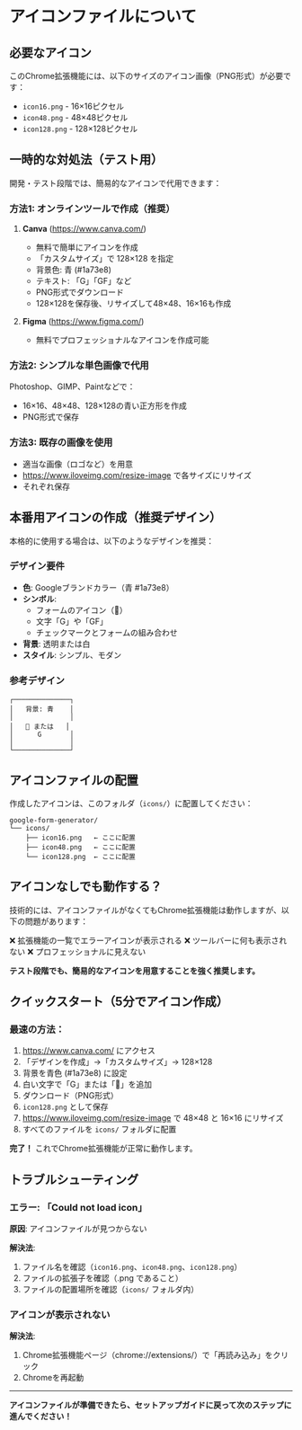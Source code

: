 # アイコンファイルについて

## 必要なアイコン

このChrome拡張機能には、以下のサイズのアイコン画像（PNG形式）が必要です：

- `icon16.png` - 16×16ピクセル
- `icon48.png` - 48×48ピクセル
- `icon128.png` - 128×128ピクセル

## 一時的な対処法（テスト用）

開発・テスト段階では、簡易的なアイコンで代用できます：

### 方法1: オンラインツールで作成（推奨）

1. **Canva** (https://www.canva.com/)
   - 無料で簡単にアイコンを作成
   - 「カスタムサイズ」で 128×128 を指定
   - 背景色: 青 (#1a73e8)
   - テキスト: 「G」「GF」など
   - PNG形式でダウンロード
   - 128×128を保存後、リサイズして48×48、16×16も作成

2. **Figma** (https://www.figma.com/)
   - 無料でプロフェッショナルなアイコンを作成可能

### 方法2: シンプルな単色画像で代用

Photoshop、GIMP、Paintなどで：
- 16×16、48×48、128×128の青い正方形を作成
- PNG形式で保存

### 方法3: 既存の画像を使用

- 適当な画像（ロゴなど）を用意
- https://www.iloveimg.com/resize-image で各サイズにリサイズ
- それぞれ保存

## 本番用アイコンの作成（推奨デザイン）

本格的に使用する場合は、以下のようなデザインを推奨：

### デザイン要件
- **色**: Googleブランドカラー（青 #1a73e8）
- **シンボル**: 
  - フォームのアイコン（📝）
  - 文字「G」や「GF」
  - チェックマークとフォームの組み合わせ
- **背景**: 透明または白
- **スタイル**: シンプル、モダン

### 参考デザイン

```
┌──────────────┐
│   背景: 青    │
│              │
│   📝 または   │
│      G       │
│              │
└──────────────┘
```

## アイコンファイルの配置

作成したアイコンは、このフォルダ（`icons/`）に配置してください：

```
google-form-generator/
└── icons/
    ├── icon16.png   ← ここに配置
    ├── icon48.png   ← ここに配置
    └── icon128.png  ← ここに配置
```

## アイコンなしでも動作する？

技術的には、アイコンファイルがなくてもChrome拡張機能は動作しますが、以下の問題があります：

❌ 拡張機能の一覧でエラーアイコンが表示される
❌ ツールバーに何も表示されない
❌ プロフェッショナルに見えない

**テスト段階でも、簡易的なアイコンを用意することを強く推奨します。**

## クイックスタート（5分でアイコン作成）

### 最速の方法：

1. https://www.canva.com/ にアクセス
2. 「デザインを作成」→「カスタムサイズ」→ 128×128
3. 背景を青色 (#1a73e8) に設定
4. 白い文字で「G」または「📝」を追加
5. ダウンロード（PNG形式）
6. `icon128.png` として保存
7. https://www.iloveimg.com/resize-image で 48×48 と 16×16 にリサイズ
8. すべてのファイルを `icons/` フォルダに配置

**完了！** これでChrome拡張機能が正常に動作します。

## トラブルシューティング

### エラー: 「Could not load icon」

**原因**: アイコンファイルが見つからない

**解決法**:
1. ファイル名を確認（`icon16.png`、`icon48.png`、`icon128.png`）
2. ファイルの拡張子を確認（.png であること）
3. ファイルの配置場所を確認（`icons/` フォルダ内）

### アイコンが表示されない

**解決法**:
1. Chrome拡張機能ページ（chrome://extensions/）で「再読み込み」をクリック
2. Chromeを再起動

---

**アイコンファイルが準備できたら、セットアップガイドに戻って次のステップに進んでください！**

